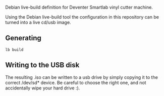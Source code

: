 Debian live-build definition for Deventer Smartlab vinyl cutter machine.

Using the Debian live-build tool the configuration in this repository
can be turned into a live cd/usb image.

## Generating

    lb build

## Writing to the USB disk

The resulting .iso can be written to a usb drive by simply copying it to the
correct /dev/sd* device. Be careful to choose the right one, and not
accidentally wipe your hard drive :).
